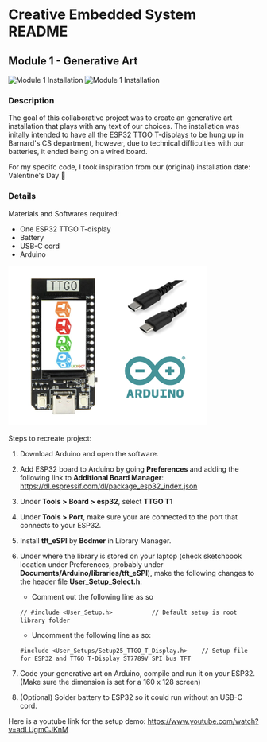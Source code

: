 # Creative Embedded System README

## Module 1 - Generative Art 

<div style="display: inline-block; height=300;">
    <img src="images/module1_installation_1.jpeg" alt="Module 1 Installation" height="300">
    <img src="images/installation1.gif" alt="Module 1 Installation" height="100vh">
</div>



### Description
The goal of this collaborative project was to create an generative art installation that plays with any text of our choices. The installation was initally intended to have all the ESP32 TTGO T-displays to be hung up in Barnard's CS department, however, due to technical difficulties with our batteries, it ended being on a wired board.

For my specifc code, I took inspiration from our (original) installation date: Valentine's Day &#x1F496;

### Details

Materials and Softwares required:
- One ESP32 TTGO T-display
- Battery
- USB-C cord
- Arduino

<img src="images/materials.jpeg" alt="Module 1 Installation" width="400">

Steps to recreate project:
1. Download Arduino and open the software.

2. Add ESP32 board to Arduino by going <b>Preferences</b> and adding the following link to <b>Additional Board Manager</b>: https://dl.espressif.com/dl/package_esp32_index.json

3. Under <b>Tools > Board > esp32</b>, select <b>TTGO T1</b>

4. Under <b>Tools > Port</b>, make sure your are connected to the port that connects to your ESP32.

5. Install <b>tft_eSPI</b> by <b>Bodmer</b> in Library Manager. 

6. Under where the library is stored on your laptop (check sketchbook location under Preferences, probably under <b>Documents/Arduino/libraries/tft_eSPI</b>), make the following changes to the header file <b>User_Setup_Select.h</b>:
    - Comment out the following line as so
    ```
    // #include <User_Setup.h>           // Default setup is root library folder
    ```
    - Uncomment the following line as so:
    ```
    #include <User_Setups/Setup25_TTGO_T_Display.h>    // Setup file for ESP32 and TTGO T-Display ST7789V SPI bus TFT
    ```

7. Code your generative art on Arduino, compile and run it on your ESP32. (Make sure the dimension is set for a 160 x 128 screen)

8. (Optional) Solder battery to ESP32 so it could run without an USB-C cord.

Here is a youtube link for the setup demo: https://www.youtube.com/watch?v=adLUgmCJKnM


